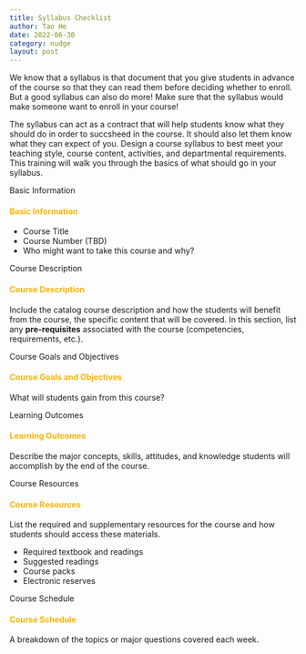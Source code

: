 ```yaml
---
title: Syllabus Checklist
author: Tao He
date: 2022-06-30
category: nudge
layout: post
---
```


We know that a syllabus is that document that you give students in advance of the course so that they can read them before deciding whether to enroll. But a good syllabus can also do more! Make sure that the syllabus would make someone want to enroll in your course!

The syllabus can act as a contract that will help students know what they should do in order to succsheed in the course. It should also let them know what they can expect of you. Design a course syllabus to best meet your teaching style, course content, activities, and departmental requirements. 
This training will walk you through the basics of what should go in your syllabus.

Basic Information
#### <span style="color:#ffb300; font-weight:bold;">Basic Information</span>

- Course Title
- Course Number (TBD)
- Who might want to take this course and why?

Course Description
#### <span style="color:#ffb300; font-weight:bold;">Course Description</span>

Include the catalog course description and how the students will benefit from the course, the specific content that will be covered. 
In this section, list any **pre-requisites** associated with the course (competencies, requirements, etc.).

Course Goals and Objectives
#### <span style="color:#ffb300; font-weight:bold;">Course Goals and Objectives</span>

What will students gain from this course?

Learning Outcomes
#### <span style="color:#ffb300; font-weight:bold;">Learning Outcomes</span>

Describe the major concepts, skills, attitudes, and knowledge students will accomplish by the end of the course.

Course Resources
#### <span style="color:#ffb300; font-weight:bold;">Course Resources</span>

List the required and supplementary resources for the course and how students should access these materials.
-	Required textbook and readings 
-	Suggested readings
-	Course packs
-	Electronic reserves

Course Schedule 
#### <span style="color:#ffb300; font-weight:bold;">Course Schedule</span>

A breakdown of the topics or major questions covered each week.

<br>

